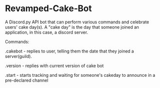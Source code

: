 # Revamped-Cake-Bot
A Discord.py API bot that can perform various commands and celebrate users' cake day(s).
A "cake day" is the day that someone joined an application, in this case, a discord server.

Commands:

.cakebot - replies to user, telling them the date that they joined a server(guild).

.version - replies with current version of cake bot

.start - starts tracking and waiting for someone's cakeday to announce in a pre-declared channel

